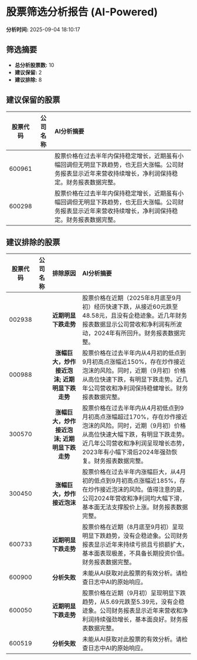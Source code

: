 # 股票筛选分析报告 (AI-Powered)

**分析时间:** 2025-09-04 18:10:17

## 筛选摘要

- **总分析股票数:** 10
- **建议保留:** 2
- **建议排除:** 8

## 建议保留的股票

| 股票代码 | 公司名称 | AI分析摘要 |
|:---:|:---:|:---|
| 600961 |  | 股票价格在过去半年内保持稳定增长，近期虽有小幅回调但无明显下跌趋势，也无巨大涨幅。公司财务报表显示近年来营收持续增长，净利润保持稳定。财务报表数据完整。 |
| 600298 |  | 股票价格在过去半年内保持稳定增长，近期虽有小幅回调但无明显下跌趋势，也无巨大涨幅。公司财务报表显示近年来营收持续增长，净利润保持稳定。财务报表数据完整。 |

## 建议排除的股票

| 股票代码 | 公司名称 | 排除原因 | AI分析摘要 |
|:---:|:---:|:---:|:---|
| 002938 |  | **近期明显下跌走势** | 股票价格在近期（2025年8月底至9月初）经历快速下跌，从接近60元跌至48.58元，且没有企稳迹象。近几年财务报表数据显示公司营收和净利润有所波动，2024年有所回升。财务报表数据完整。 |
| 000988 |  | **涨幅巨大，炒作接近泡沫; 近期明显下跌走势** | 股票价格在过去半年内从4月初的低点到9月初高点涨幅近150%，存在炒作接近泡沫的风险。同时，近期（9月初）价格从高位快速下跌，有明显下跌走势。近几年公司营收和净利润保持稳健增长。财务报表数据完整。 |
| 300570 |  | **涨幅巨大，炒作接近泡沫; 近期明显下跌走势** | 股票价格在过去半年内从4月初低点到9月初高点涨幅超过170%，存在炒作接近泡沫的风险。同时，近期（9月初）价格从高位快速大幅下跌，有明显下跌走势。近几年公司营收和净利润呈现增长态势，2023年有小幅下滑后2024年强劲恢复。财务报表数据完整。 |
| 300450 |  | **涨幅巨大，炒作接近泡沫** | 股票价格在过去半年内涨幅巨大，从4月初的低点到9月初高点涨幅近185%，存在炒作接近泡沫的风险。值得注意的是，公司2024年营收和净利润均大幅下滑，基本面无法支撑股价上涨。财务报表数据完整。 |
| 600733 |  | **近期明显下跌走势** | 股票价格在近期（8月底至9月初）呈现明显下跌趋势，没有企稳迹象。公司财务报表显示近年来持续亏损且亏损额扩大，基本面表现极差，不具备长期投资价值。财务报表数据完整。 |
| 600900 |  | **分析失败** | 未能从AI获取对此股票的有效分析。请检查日志中AI的原始响应。 |
| 600050 |  | **近期明显下跌走势** | 股票价格在近期（9月初）呈现明显下跌趋势，从5.69元跌至5.39元，没有企稳迹象。公司财务报表显示近年来营收和净利润持续强劲增长，基本面良好。财务报表数据完整。 |
| 600519 |  | **分析失败** | 未能从AI获取对此股票的有效分析。请检查日志中AI的原始响应。 |

